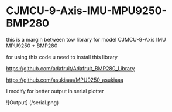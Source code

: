 # CJMCU-9-Axis-IMU-MPU9250-BMP280

this is a margin between tow library for model CJMCU-9-Axis IMU MPU9250 + BMP280 

for using this code u need to install this library

https://github.com/adafruit/Adafruit_BMP280_Library

https://github.com/asukiaaa/MPU9250_asukiaaa

I modify for better output in serial plotter

![Output] (/serial.png)
